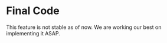 # Final Code
This feature is not stable as of now. We are working our best on implementing it ASAP.
